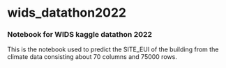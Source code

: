 # wids_datathon2022
### Notebook for WIDS kaggle datathon 2022

This is the notebook used to predict the SITE_EUI of the building from the climate data consisting about 70 columns and 75000 rows. 

